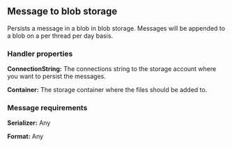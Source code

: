 ## Message to blob storage

Persists a message in a blob in blob storage. Messages will be appended to a blob on a per thread per day basis.

### Handler properties

**ConnectionString:** The connections string to the storage account where you want to persist the messages.

**Container:** The storage container where the files should be added to.

### Message requirements

**Serializer:** Any

**Format:** Any